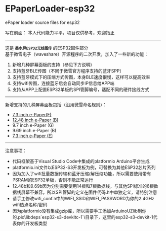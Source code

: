 # EPaperLoader-esp32
 ePaper loader source files for esp32  

写在前面： 本人代码能力平平，项目仅供参考，欢迎指正

***
这是 __`墨水屏ESP32无线图传`__ 的ESP32固件部分  
基于微雪电子（waveshare）开源程序的二次开发，加入了一些新的功能：  
1. 新增几种屏幕面板的支持（参见下方说明）
2. 支持蓝牙BLE传图（不同于微雪官方程序支持的蓝牙SPP）
3. 支持蓝牙模式下的压缩方式传图，本身BLE速度很慢，这样可以提高效率
4. 支持wifi传图，连接蓝牙后会自动同步IP信息给APP端
5. 支持从APP上配置ESP32单板的SPI管脚编号，适配不同的硬件接线方式

***
新增支持的几种屏幕面板包括（沿用微雪命名规则）： 
* [7.3 inch e-Paper(F)](https://www.waveshare.net/wiki/7.3inch_e-Paper_HAT_(F) "分辨率：800x480") 
* [12.48 inch e-Paper (B)](https://www.waveshare.net/wiki/12.48inch_e-Paper_Module_(B) "分辨率：1304x984")
* 9.7 inch e-Paper (G)
* 9.69 inch e-Paper (B)
* [7.3 inch e-Paper (E)](https://www.waveshare.net/wiki/7.3inch_e-Paper_HAT_(E) "分辨率：800x480")

***
注意事项：
* 代码框架基于Visual Studio Code中集成的platformio Arduino平台生成
* platformio.ini文件以ESP32-S3开发板为例，可替换为其他ESP32芯片系列
* 因为加入了wifi批量数据传输和蓝牙压缩/解压缩功能，所以需要使用带有PSRAM的ESP32单板，否则不能正常运行
* 12.48b和9.69b因为分别需要使用14根和7根数据线，与其他SPI标准的6根数据线屏幕不兼容，所以SPI管脚的定义在固件代码.h中单独定义，请特别注意
* 请手工修改wifi_conf.h中的WIFI_SSID和WIFI_PASSWORD为你的2.4GHz wifi热点名称/密码
* 因为platformio没有集成gzip库，所以需要手工添加ArduinoUZlib到你的\.pio\libdeps\`esp32-s3-devkitc-1`\目录下，这里的esp32-s3-devkit-1代表你的开发板类型
